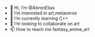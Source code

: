 - 👋 Hi, I’m @AbronElias
- 👀 I’m interested in art,metaverse
- 🌱 I’m currently learning C++
- 💞️ I’m looking to collaborate on art
- 📫 How to reach me fantasy_anime_art

<!---
AbronElias/AbronElias is a ✨ special ✨ repository because its `README.md` (this file) appears on your GitHub profile.
You can click the Preview link to take a look at your changes.
--->
